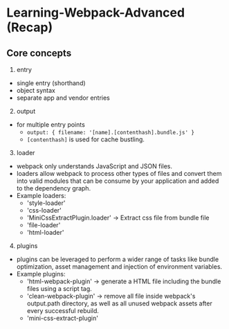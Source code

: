 # Learning-Webpack-Advanced (Recap)

## Core concepts
1. entry
  - single entry (shorthand)
  - object syntax
  - separate app and vendor entries
2. output
  - for multiple entry points
    - `output: { filename: '[name].[contenthash].bundle.js' }`
    - `[contenthash]` is used for cache bustling.
3. loader
  - webpack only understands JavaScript and JSON files.
  - loaders allow webpack to process other types of files and convert them into valid modules that can be consume by your application and added to the dependency graph.
  - Example loaders: 
    - 'style-loader'
    - 'css-loader'
    - 'MiniCssExtractPlugin.loader' -> Extract css file from bundle file
    - 'file-loader'
    - 'html-loader'
4. plugins
  - plugins can be leveraged to perform a wider range of tasks like bundle optimization, asset management and injection of environment variables.
  - Example plugins:
    - 'html-webpack-plugin' -> generate a HTML file including the bundle files using a script tag.
    - 'clean-webpack-plugin' -> remove all file inside webpack's output.path directory, as well as all unused webpack assets after every successful rebuild.
    - 'mini-css-extract-plugin'

